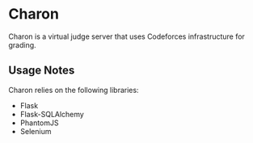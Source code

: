 # Charon
Charon is a virtual judge server that uses Codeforces infrastructure for grading.

## Usage Notes
Charon relies on the following libraries: 
* Flask
* Flask-SQLAlchemy
* PhantomJS
* Selenium

